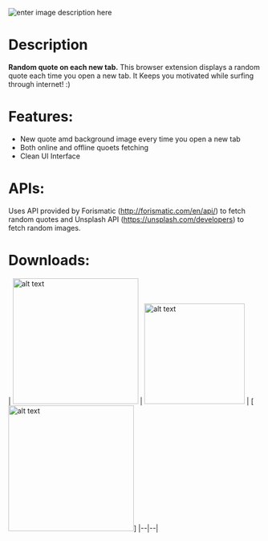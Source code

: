 ![enter image description here](https://github.com/varunherlekar/quoetter/blob/main/Banner.png?raw=true)
# Description
**Random quote on each new tab.**
This browser extension displays a random quote each time you open a new tab. It Keeps you motivated while surfing through internet! :)


# Features:

 - New quote amd background image every time you open a new tab
- Both online and offline quoets fetching
- Clean UI Interface

# APIs:
Uses API provided by Forismatic (http://forismatic.com/en/api/) to fetch random quotes and Unsplash API (https://unsplash.com/developers) to fetch random images.
# Downloads:



| [<img src="https://uploads-ssl.webflow.com/5f4f5872323e026126988212/5f56321f2220c927ad18423e_ChromeWebStore_BadgeWBorder_v2_496x150.png" alt="alt text" title="Download In Chrome Web Store" width="250" href="https://chrome.google.com/webstore/detail/quoetter/dekojdlmcphlnllnjbflaeiaodmfoial"/>](https://chrome.google.com/webstore/detail/quoetter/dekojdlmcphlnllnjbflaeiaodmfoial) | [<img src="https://blog.mozilla.org/addons/files/2020/04/get-the-addon-fx-apr-2020.svg" alt="alt text" title="Get The Firefox Addon" width="200" href="https://chrome.google.com/webstore/detail/quoetter/dekojdlmcphlnllnjbflaeiaodmfoial"/>](https://addons.mozilla.org/en-US/firefox/addon/quoetter/) | [<img src="https://img-prod-cms-rt-microsoft-com.akamaized.net/cms/api/am/imageFileData/RE1Mu3b?ver=5c31" alt="alt text" title="Download In Edge" width="250" href="https://microsoftedge.microsoft.com/addons/detail/quoetter/nojaebigbpdnghnmoeledcpjolhecnen"/>]
|--|--|
